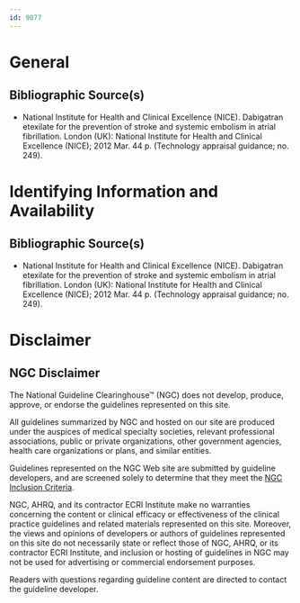 ```yaml
---
id: 9077
---
```


# General

## Bibliographic Source(s)

- National Institute for Health and Clinical Excellence (NICE). Dabigatran etexilate for the prevention of stroke and systemic embolism in atrial fibrillation. London (UK): National Institute for Health and Clinical Excellence (NICE); 2012 Mar. 44 p. (Technology appraisal guidance; no. 249).

# Identifying Information and Availability

## Bibliographic Source(s)

- National Institute for Health and Clinical Excellence (NICE). Dabigatran etexilate for the prevention of stroke and systemic embolism in atrial fibrillation. London (UK): National Institute for Health and Clinical Excellence (NICE); 2012 Mar. 44 p. (Technology appraisal guidance; no. 249).

# Disclaimer

## NGC Disclaimer

The National Guideline Clearinghouse™ (NGC) does not develop, produce, approve, or endorse the guidelines represented on this site.

All guidelines summarized by NGC and hosted on our site are produced under the auspices of medical specialty societies, relevant professional associations, public or private organizations, other government agencies, health care organizations or plans, and similar entities.

Guidelines represented on the NGC Web site are submitted by guideline developers, and are screened solely to determine that they meet the [NGC Inclusion Criteria](/help-and-about/summaries/inclusion-criteria).

NGC, AHRQ, and its contractor ECRI Institute make no warranties concerning the content or clinical efficacy or effectiveness of the clinical practice guidelines and related materials represented on this site. Moreover, the views and opinions of developers or authors of guidelines represented on this site do not necessarily state or reflect those of NGC, AHRQ, or its contractor ECRI Institute, and inclusion or hosting of guidelines in NGC may not be used for advertising or commercial endorsement purposes.

Readers with questions regarding guideline content are directed to contact the guideline developer.

